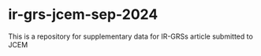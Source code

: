 # ir-grs-jcem-sep-2024
This is a repository for supplementary data for IR-GRSs article submitted to JCEM
